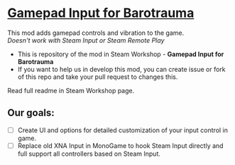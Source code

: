 # [Gamepad Input for Barotrauma](https://steamcommunity.com/sharedfiles/filedetails/?id=2967824521)
This mod adds gamepad controls and vibration to the game.<br>
*Doesn't work with Steam Input or Steam Remote Play*

* This is repository of the mod in Steam Workshop - **Gamepad Input for Barotrauma**
* If you want to help us in develop this mod, you can create issue or fork of this repo and take your pull request to changes this.

Read full readme in Steam Workshop page.

## Our goals:
- [ ] Create UI and options for detailed customization of your input control in game.
- [ ] Replace old XNA Input in MonoGame to hook Steam Input directly and full support all controllers based on Steam Input.
